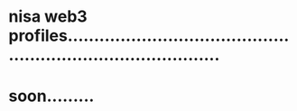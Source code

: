 # nisa web3 profiles..................................................................................
# soon.........
